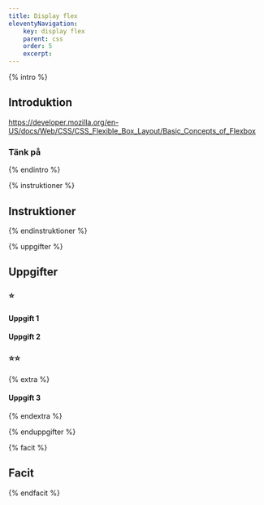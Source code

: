 ```yaml
---
title: Display flex
eleventyNavigation:
    key: display flex
    parent: css
    order: 5
    excerpt: 
---
```

{% intro %}

## Introduktion

https://developer.mozilla.org/en-US/docs/Web/CSS/CSS_Flexible_Box_Layout/Basic_Concepts_of_Flexbox

### Tänk på


{% endintro %}

{% instruktioner %}

## Instruktioner



{% endinstruktioner %}

{% uppgifter %}

## Uppgifter
### ⭐
#### Uppgift 1



#### Uppgift 2

### ⭐⭐

{% extra %}

#### Uppgift 3



{% endextra %}

{% enduppgifter %}

{% facit %}

## Facit


{% endfacit %}